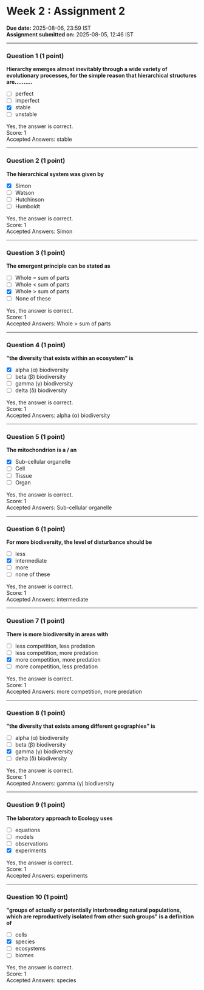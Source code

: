 # Week 2 : Assignment 2

**Due date:** 2025-08-06, 23:59 IST  
**Assignment submitted on:** 2025-08-05, 12:46 IST  

---

### Question 1 (1 point)
**Hierarchy emerges almost inevitably through a wide variety of evolutionary processes, for the simple reason that hierarchical structures are..........**
- [ ] perfect
- [ ] imperfect
- [x] stable
- [ ] unstable

Yes, the answer is correct.  
Score: 1  
Accepted Answers: stable

---

### Question 2 (1 point)
**The hierarchical system was given by**
- [x] Simon
- [ ] Watson
- [ ] Hutchinson
- [ ] Humboldt

Yes, the answer is correct.  
Score: 1  
Accepted Answers: Simon

---

### Question 3 (1 point)
**The emergent principle can be stated as**
- [ ] Whole = sum of parts
- [ ] Whole < sum of parts
- [x] Whole > sum of parts
- [ ] None of these

Yes, the answer is correct.  
Score: 1  
Accepted Answers: Whole > sum of parts

---

### Question 4 (1 point)
**"the diversity that exists within an ecosystem" is**
- [x] alpha (α) biodiversity
- [ ] beta (β) biodiversity
- [ ] gamma (γ) biodiversity
- [ ] delta (δ) biodiversity

Yes, the answer is correct.  
Score: 1  
Accepted Answers: alpha (α) biodiversity

---

### Question 5 (1 point)
**The mitochondrion is a / an**
- [x] Sub-cellular organelle
- [ ] Cell
- [ ] Tissue
- [ ] Organ

Yes, the answer is correct.  
Score: 1  
Accepted Answers: Sub-cellular organelle

---

### Question 6 (1 point)
**For more biodiversity, the level of disturbance should be**
- [ ] less
- [x] intermediate
- [ ] more
- [ ] none of these

Yes, the answer is correct.  
Score: 1  
Accepted Answers: intermediate

---

### Question 7 (1 point)
**There is more biodiversity in areas with**
- [ ] less competition, less predation
- [ ] less competition, more predation
- [x] more competition, more predation
- [ ] more competition, less predation

Yes, the answer is correct.  
Score: 1  
Accepted Answers: more competition, more predation

---

### Question 8 (1 point)
**"the diversity that exists among different geographies" is**
- [ ] alpha (α) biodiversity
- [ ] beta (β) biodiversity
- [x] gamma (γ) biodiversity
- [ ] delta (δ) biodiversity

Yes, the answer is correct.  
Score: 1  
Accepted Answers: gamma (γ) biodiversity

---

### Question 9 (1 point)
**The laboratory approach to Ecology uses**
- [ ] equations
- [ ] models
- [ ] observations
- [x] experiments

Yes, the answer is correct.  
Score: 1  
Accepted Answers: experiments

---

### Question 10 (1 point)
**"groups of actually or potentially interbreeding natural populations, which are reproductively isolated from other such groups" is a definition of**
- [ ] cells
- [x] species
- [ ] ecosystems
- [ ] biomes

Yes, the answer is correct.  
Score: 1  
Accepted Answers: species
